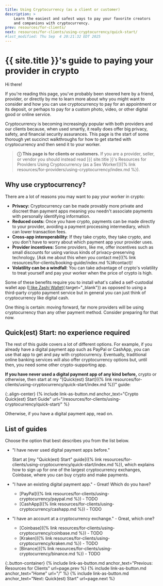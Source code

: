 ```yaml
---
title: Using Cryptocurrency (as a client or customer)
description: >
    Learn the easiest and safest ways to pay your favorite creators
    and companions with cryptocurrency.
prev: resources/for-clients/
next: resources/for-clients/using-cryptocurrency/quick-start/
#last_modified: Thu Sep  4 20:21:32 EDT 2025
---
```


# {{ site.title }}'s guide to paying your provider in crypto

Hi there!

If you're reading this page, you've probably been steered here by a friend, provider, or directly by me to learn more about why you might want to consider and how you can use cryptocurrency to pay for an appointment or its deposit, or perhaps to pay for a custom photo, video, or other digital good or online service.

Cryptocurrency is becoming increasingly popular with both providers and our clients because, when used smartly, it really does offer big privacy, safety, and financial security assurances. This page is the start of some thorough yet succinct walkthroughs for how to get started with cryptocurrency and then send it to your worker.

> **&#9432; This page is for clients or customers.** If you are a provider, seller, or vendor you should instead read [{{ site.title }}'s Resources for Providers Using Cryptocurrency (as a Sex Worker)]({% link resources/for-providers/using-cryptocurrency/index.md %}).

## Why use cryptocurrency?

There are a lot of reasons you may want to pay your worker in crypto:

- **Privacy:** Cryptocurrency can be made provably more private and discreet than payment apps meaning you needn't associate payments with personally identifying information.
- **Reduced costs:** Once you have crypto, payments can be made directly to your provider, avoiding a payment processing intermediary, which can lower transaction fees.
- **Cross-app interoperability**: If they take crypto, they take crypto, and you don't have to worry about which payment app your provider uses.
- **Provider incentives:** Some providers, like me, offer incentives such as small discounts for using various kinds of privacy-preserving technology. [Ask me about this when you contact me]({% link resources/for-clients/booking-guide/index.md %}#contact)!
- **Volatility can be a windfall**: You can take advantage of crypto's volatility to treat yourself and pay your worker when the price of crypto is high.

Some of these benefits require you to install what's called a self-custodial wallet app ([I like Zashi Wallet](https://electriccoin.co/zashi/){:target="_blank"}) as opposed to using a third-party crypto payment service but in general you can just think of cryptocurrency like digital cash.

One thing is certain: moving forward, far more providers will be using cryptocurrency than any other payment method. Consider preparing for that now.

## Quick(est) Start: no experience required

The rest of this guide covers a lot of different options. For example, if you already have a digital payment app such as PayPal or CashApp, you can use that app to get and pay with cryptocurrency. Eventually, traditional online banking services will also offer cryptocurrency options but, until then, you need some other crypto-supporting app.

**If you have never used a digital payment app of any kind before,** crypto or otherwise, then start at my "[Quick(est) Start]({% link resources/for-clients/using-cryptocurrency/quick-start/index.md %})" guide:

{:.align-center}
{% include link-as-button.md anchor_text="Crypto Quick(est) Start Guide" url="/resources/for-clients/using-cryptocurrency/quick-start/" %}

Otherwise, if you have a digital payment app, read on.

## List of guides

Choose the option that best describes you from the list below.

- "I have never used digital payment apps before."

    Start at [my "Quick(est) Start" guide]({% link resources/for-clients/using-cryptocurrency/quick-start/index.md %}), which explains how to sign up for one of the largest cryptocurrency exchanges, Coinbase, where you can buy crypto and make payments.

- "I have an existing digital payment app." - Great! Which do you have?
    - [PayPal]({% link resources/for-clients/using-cryptocurrency/paypal.md %}) - TODO
    - [CashApp]({% link resources/for-clients/using-cryptocurrency/cashapp.md %}) - TODO
- "I have an account at a cryptocurrency exchange." - Great, which one?
    - [Coinbase]({% link resources/for-clients/using-cryptocurrency/coinbase.md %}) - TODO
    - [Kraken]({% link resources/for-clients/using-cryptocurrency/kraken.md %}) - TODO
    - [Binance]({% link resources/for-clients/using-cryptocurrency/binance.md %}) - TODO

{:.button-container}
{% include link-as-button.md anchor_text="Previous: Resources for Clients" url=page.prev %} {% include link-as-button.md anchor_text="Home" url="/" %} {% include link-as-button.md anchor_text="Next: Quick(est) Start" url=page.next %}
